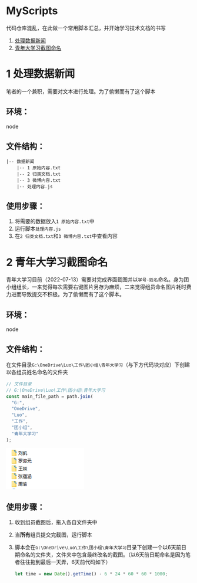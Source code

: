 # MyScripts
代码仓库混乱，在此做一个常用脚本汇总，并开始学习技术文档的书写

1. [处理数据新闻](#script_1)
2. [青年大学习截图命名](#script_2)

# <a id="script_1">1 处理数据新闻</a>

笔者的一个兼职，需要对文本进行处理。为了偷懒而有了这个脚本

## 环境：

node

## 文件结构：

```
|-- 数据新闻
    |-- 1 原始内容.txt
    |-- 2 归类文档.txt
    |-- 3 微博内容.txt
    |-- 处理内容.js
```

## 使用步骤：

1. 将需要的数据放入`1 原始内容.txt`中
2. 运行脚本`处理内容.js`
3. 在`2 归类文档.txt`和`3 微博内容.txt`中查看内容

# <a id="script_2">2 青年大学习截图命名</a>

青年大学习目前（2022-07-13）需要对完成界面截图并以`学号-姓名`命名。身为团小组组长，一来觉得每次需要右键图片另存为麻烦，二来觉得组员命名图片耗时费力进而导致提交不积极。为了偷懒而有了这个脚本。

## 环境：

node

## 文件结构：

在文件目录`G:\OneDrive\Luo\工作\团小组\青年大学习`（与下方代码块对应）下创建以各组员姓名命名的文件夹

```js
// 文件目录
// G:\OneDrive\Luo\工作\团小组\青年大学习
const main_file_path = path.join(
  "G:",
  "OneDrive",
  "Luo",
  "工作",
  "团小组",
  "青年大学习"
);
```

![image-20220713152527222](README.assets/image-20220713152527222.png)

## 使用步骤：

1. 收到组员截图后，拖入各自文件夹中

2. 当**所有**组员提交完截图，运行脚本

3. 脚本会在`G:\OneDrive\Luo\工作\团小组\青年大学习`目录下创建一个以6天前日期命名的文件夹，文件夹中包含最终改名的截图。（以6天前日期命名是因为笔者往往拖到最后一天弄，6天前代码如下）

   ```js
   let time = new Date().getTime() - 6 * 24 * 60 * 60 * 1000;
   ```
